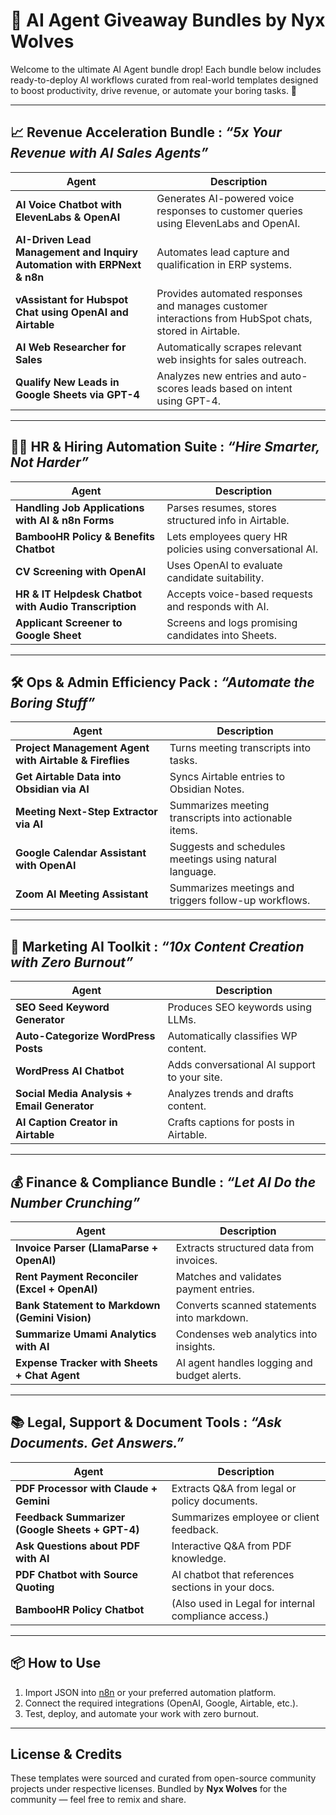 # 🧠 AI Agent Giveaway Bundles by Nyx Wolves

Welcome to the ultimate AI Agent bundle drop! Each bundle below includes ready-to-deploy AI workflows curated from real-world templates designed to boost productivity, drive revenue, or automate your boring tasks. 🚀

---

## 📈 Revenue Acceleration Bundle : *“5x Your Revenue with AI Sales Agents”*

| Agent | Description |
|-------|-------------|
| **AI Voice Chatbot with ElevenLabs & OpenAI** | Generates AI-powered voice responses to customer queries using ElevenLabs and OpenAI. |
| **AI-Driven Lead Management and Inquiry Automation with ERPNext & n8n** | Automates lead capture and qualification in ERP systems. |
| **vAssistant for Hubspot Chat using OpenAI and Airtable** | Provides automated responses and manages customer interactions from HubSpot chats, stored in Airtable. |
| **AI Web Researcher for Sales** | Automatically scrapes relevant web insights for sales outreach. |
| **Qualify New Leads in Google Sheets via GPT-4** | Analyzes new entries and auto-scores leads based on intent using GPT-4. |

---

## 🧑‍💼 HR & Hiring Automation Suite : *“Hire Smarter, Not Harder”*

| Agent | Description |
|-------|-------------|
| **Handling Job Applications with AI & n8n Forms** | Parses resumes, stores structured info in Airtable. |
| **BambooHR Policy & Benefits Chatbot** | Lets employees query HR policies using conversational AI. |
| **CV Screening with OpenAI** | Uses OpenAI to evaluate candidate suitability. |
| **HR & IT Helpdesk Chatbot with Audio Transcription** | Accepts voice-based requests and responds with AI. |
| **Applicant Screener to Google Sheet** | Screens and logs promising candidates into Sheets. |

---

## 🛠 Ops & Admin Efficiency Pack : *“Automate the Boring Stuff”*

| Agent | Description |
|-------|-------------|
| **Project Management Agent with Airtable & Fireflies** | Turns meeting transcripts into tasks. |
| **Get Airtable Data into Obsidian via AI** | Syncs Airtable entries to Obsidian Notes. |
| **Meeting Next-Step Extractor via AI** | Summarizes meeting transcripts into actionable items. |
| **Google Calendar Assistant with OpenAI** | Suggests and schedules meetings using natural language. |
| **Zoom AI Meeting Assistant** | Summarizes meetings and triggers follow-up workflows. |

---

## 🎯 Marketing AI Toolkit : *“10x Content Creation with Zero Burnout”*

| Agent | Description |
|-------|-------------|
| **SEO Seed Keyword Generator** | Produces SEO keywords using LLMs. |
| **Auto-Categorize WordPress Posts** | Automatically classifies WP content. |
| **WordPress AI Chatbot** | Adds conversational AI support to your site. |
| **Social Media Analysis + Email Generator** | Analyzes trends and drafts content. |
| **AI Caption Creator in Airtable** | Crafts captions for posts in Airtable. |

---

## 💰 Finance & Compliance Bundle : *“Let AI Do the Number Crunching”*

| Agent | Description |
|-------|-------------|
| **Invoice Parser (LlamaParse + OpenAI)** | Extracts structured data from invoices. |
| **Rent Payment Reconciler (Excel + OpenAI)** | Matches and validates payment entries. |
| **Bank Statement to Markdown (Gemini Vision)** | Converts scanned statements into markdown. |
| **Summarize Umami Analytics with AI** | Condenses web analytics into insights. |
| **Expense Tracker with Sheets + Chat Agent** | AI agent handles logging and budget alerts. |

---

## 📚 Legal, Support & Document Tools : *“Ask Documents. Get Answers.”*

| Agent | Description |
|-------|-------------|
| **PDF Processor with Claude + Gemini** | Extracts Q&A from legal or policy documents. |
| **Feedback Summarizer (Google Sheets + GPT-4)** | Summarizes employee or client feedback. |
| **Ask Questions about PDF with AI** | Interactive Q&A from PDF knowledge. |
| **PDF Chatbot with Source Quoting** | AI chatbot that references sections in your docs. |
| **BambooHR Policy Chatbot** | (Also used in Legal for internal compliance access.) |

---

## 📦 How to Use

1. Import JSON into [n8n](https://n8n.io) or your preferred automation platform.
2. Connect the required integrations (OpenAI, Google, Airtable, etc.).
3. Test, deploy, and automate your work with zero burnout.

---

##  License & Credits

These templates were sourced and curated from open-source community projects under respective licenses. Bundled by **Nyx Wolves** for the community — feel free to remix and share.

